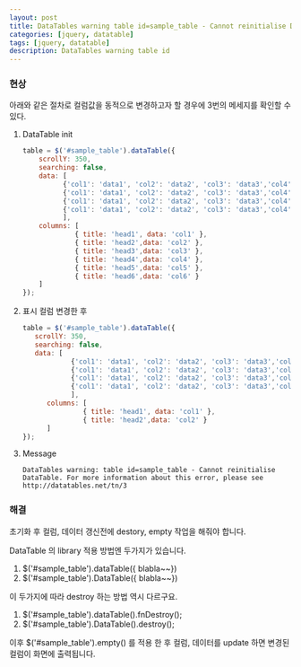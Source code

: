 ```yaml
---
layout: post
title: DataTables warning table id=sample_table - Cannot reinitialise DataTable ~ 
categories: [jquery, datatable]
tags: [jquery, datatable]
description: DataTables warning table id
---
```


### 현상
아래와 같은 절차로 컬럼값을 동적으로 변경하고자 할 경우에 3번의 메세지를 확인할 수 있다.
1. DataTable init  

   ```javascript
   table = $('#sample_table').dataTable({
       scrollY: 350,
       searching: false,
       data: [
             {'col1': 'data1', 'col2': 'data2', 'col3': 'data3','col4': 'data4', 'col5': 'data5', 'col6': 'data6' },
             {'col1': 'data1', 'col2': 'data2', 'col3': 'data3','col4': 'data4', 'col5': 'data5', 'col6': 'data6' },
             {'col1': 'data1', 'col2': 'data2', 'col3': 'data3','col4': 'data4', 'col5': 'data5', 'col6': 'data6' },
             {'col1': 'data1', 'col2': 'data2', 'col3': 'data3','col4': 'data4', 'col5': 'data5', 'col6': 'data6' }
             ],
       columns: [
                { title: 'head1', data: 'col1' },
                { title: 'head2',data: 'col2' },
                { title: 'head3',data: 'col3' },
                { title: 'head4',data: 'col4' },
                { title: 'head5',data: 'col5' },
                { title: 'head6',data: 'col6' }
       ]
   });

   ```
2. 표시 컬럼 변경한 후
    
   ``` javascript
   table = $('#sample_table').dataTable({
      scrollY: 350,
      searching: false,
      data: [
               {'col1': 'data1', 'col2': 'data2', 'col3': 'data3','col4': 'data4', 'col5': 'data5', 'col6': 'data6' },
               {'col1': 'data1', 'col2': 'data2', 'col3': 'data3','col4': 'data4', 'col5': 'data5', 'col6': 'data6' },
               {'col1': 'data1', 'col2': 'data2', 'col3': 'data3','col4': 'data4', 'col5': 'data5', 'col6': 'data6' },
               {'col1': 'data1', 'col2': 'data2', 'col3': 'data3','col4': 'data4', 'col5': 'data5', 'col6': 'data6' }
               ],
         columns: [
                  { title: 'head1', data: 'col1' },
                  { title: 'head2',data: 'col2' }
         ]
   });
   ```
3. Message
   ```
   DataTables warning: table id=sample_table - Cannot reinitialise DataTable. For more information about this error, please see http://datatables.net/tn/3
   ```


### 해결

초기화 후 컬럼, 데이터 갱신전에 destory, empty 작업을 해줘야 합니다. 

DataTable 의 library 적용 방법엔 두가지가 있습니다. 
1. $('#sample_table').dataTable({ blabla~~})
2. $('#sample_table').DataTable({ blabla~~})

이 두가지에 따라 destroy 하는 방법 역시 다르구요.

1. $('#sample_table').dataTable().fnDestroy();
2. $('#sample_table').DataTable().destroy();

이후 $('#sample_table').empty() 를 적용 한 후 컬럼, 데이터를 update 하면 변경된 컬럼이 화면에 출력됩니다. 